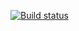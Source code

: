 [![Build status](https://ci.appveyor.com/api/projects/status/q5hns4f3838mc39d?svg=true)](https://ci.appveyor.com/project/starikam/ajs-promise)
